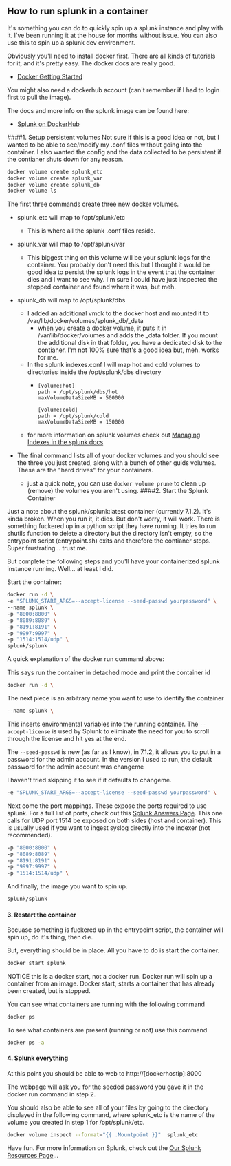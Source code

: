 ## How to run splunk in a container
It's something you can do to quickly spin up a splunk instance and play with it. I've been running it at the house for months without issue.
You can also use this to spin up a splunk dev environment.

Obviously you'll need to install docker first. There are all kinds of tutorials for it, and it's pretty easy.
The docker docs are really good. 
* [Docker Getting Started](https://docs.docker.com/get-started/#docker-concepts)

You might also need a dockerhub account (can't remember if I had to login first to pull the image).

The docs and more info on the splunk image can be found here:
* [Splunk on DockerHub](https://hub.docker.com/r/splunk/splunk/)



####1. Setup persistent volumes
Not sure if this is a good idea or not, but I wanted to be able to see/modify my .conf files without going into 
the container. I also wanted the config and the data collected to be persistent if the contianer 
shuts down for any reason.

 
```bash
docker volume create splunk_etc
docker volume create splunk_var
docker volume create splunk_db
docker volume ls

```
The first three commands create three new docker volumes. 
* splunk_etc will map to /opt/splunk/etc
  * This is where all the splunk .conf files reside. 

* splunk_var will map to /opt/splunk/var
  * This biggest thing on this volume will be your splunk logs for the container. You probably don't need this
  but I thought it would be good idea to persist the splunk logs in the event that the container dies
  and I want to see why. I'm sure I could have just inspected the stopped container and found where it was, but meh.
  
* splunk_db will map to /opt/splunk/dbs
  * I added an additional vmdk to the docker host and mounted it to /var/lib/docker/volumes/splunk_db/_data
    * when you create a docker volume, it puts it in /var/lib/docker/volumes and adds the _data folder. If you mount
    the additional disk in that folder, you have a dedicated disk to the contianer. I'm not 100% sure that's a good idea
    but, meh. works for me.
  * In the splunk indexes.conf I will map hot and cold volumes to directories inside the /opt/splunk/dbs directory
    * ```text 
      [volume:hot]
      path = /opt/splunk/dbs/hot
      maxVolumeDataSizeMB = 500000
      
      [volume:cold]
      path = /opt/splunk/cold
      maxVolumeDataSizeMB = 150000           
      ```  
  * for more information on splunk volumes check out [Managing Indexes in the splunk docs](https://docs.splunk.com/Documentation/Splunk/7.1.2/Indexer/Configureindexstoragesize)

* The final command lists all of your docker volumes and you should see the three you just created, 
along with a bunch of other guids volumes. These are the "hard drives" for your containers.
  * just a quick note, you can use `docker volume prune` to clean up (remove) the volumes you aren't using.
####2. Start the Splunk Container

Just a note about the splunk/splunk:latest container (currently 7.1.2). It's kinda broken. When you run it, it dies. But don't worry, it will work. 
There is something fuckered up in a python script they have running. It tries to run shutils function to delete a directory
but the directory isn't empty, so the entrypoint script (entrypoint.sh) exits and therefore the contianer stops. Super frustrating... trust me.

But complete the following steps and you'll have your containerized splunk instance running. Well... at least I did. 

Start the container:

```bash
docker run -d \
-e "SPLUNK_START_ARGS=--accept-license --seed-passwd yourpassword" \
--name splunk \
-p "8000:8000" \
-p "8089:8089" \
-p "8191:8191" \
-p "9997:9997" \
-p "1514:1514/udp" \
splunk/splunk

```

A quick explanation of the docker run command above:

This says run the container in detached mode and print the container id
```bash
docker run -d \
```

The next piece is an arbitrary name you want to use to identify the container

```bash
--name splunk \
```

This inserts environmental variables into the running container. The `--accept-license` is used by Splunk to eliminate the need
for you to scroll through the license and hit yes at the end.

The  `--seed-passwd` is new (as far as I know), in 7.1.2, it allows you to put in a password for the admin account. In the version
I used to run, the default password for the admin account was changeme 

I haven't tried skipping it to see if it defaults to changeme.
```bash
-e "SPLUNK_START_ARGS=--accept-license --seed-passwd yourpassword" \
```

Next come the port mappings. These expose the ports required to use splunk. 
For a full list of ports, check out this [Splunk Answers Page](https://answers.splunk.com/answers/118859/diagram-of-splunk-common-network-ports.html).
This one calls for UDP port 1514 be exposed on both sides (host and container). This is usually used if you want to ingest 
syslog directly into the indexer (not recommended). 
```bash
-p "8000:8000" \
-p "8089:8089" \
-p "8191:8191" \
-p "9997:9997" \
-p "1514:1514/udp" \
```

And finally, the image you want to spin up.

```bash
splunk/splunk
```


#### 3. Restart the container

Becuase something is fuckered up in the entrypoint script, the container will spin up, do it's thing, then die.

But, everything should be in place. All you have to do is start the container. 

```bash
docker start splunk
```

NOTICE this is a docker start, not a docker run. Docker run will spin up a container from an image. Docker start, starts
a container that has already been created, but is stopped.

You can see what containers are running with the following command

```bash
docker ps 
```

To see what containers are present (running or not) use this command

```bash
docker ps -a
```

#### 4. Splunk everything
At this point you should be able to web to http://[dockerhostip]:8000

The webpage will ask you for the seeded password you gave it in the docker run command in step 2.

You should also be able to see all of your files by going to the directory displayed in the following command, where
splunk_etc is the name of the volume you created in step 1 for /opt/splunk/etc.

```bash
docker volume inspect --format="{{ .Mountpoint }}"  splunk_etc
```

Have fun. For more information on Splunk, check out the [Our Splunk Resources Page](Splunk.md)... 
